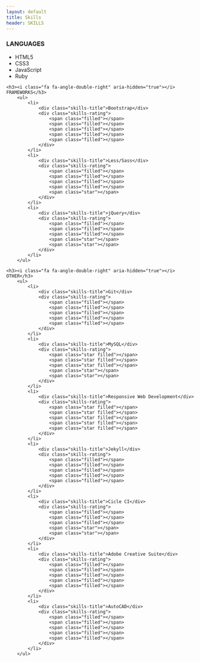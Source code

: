 ```yaml
---
layout: default
title: Skills
header: SKILLS
---
```


<div id="skills">
    <h3><i class="fa fa-angle-double-right" aria-hidden="true"></i> LANGUAGES</h3>
        <ul>
            <li>
                <div class="skills-title">HTML5</div>
                <div class="skills-rating">
                    <span class="filled"></span>
                    <span class="filled"></span>
                    <span class="filled"></span>
                    <span class="filled"></span>
                    <span class="filled"></span>
                </div>
            </li>
            <li>
                <div class="skills-title">CSS3</div>
                <div class="skills-rating">
                    <span class="filled"></span>
                    <span class="filled"></span>
                    <span class="filled"></span>
                    <span class="filled"></span>
                    <span class="filled"></span>
                </div>
            </li>
            <li>
                <div class="skills-title">JavaScript</div>
                <div class="skills-rating">
                    <span class="filled"></span>
                    <span class="filled"></span>
                    <span class="filled"></span>
                    <span class="star"></span>
                    <span class="star"></span>
                </div>
            </li>
            <li>
                <div class="skills-title">Ruby</div>
                <div class="skills-rating">
                    <span class="filled"></span>
                    <span class="filled"></span>
                    <span class="filled"></span>
                    <span class="star"></span>
                    <span class="star"></span>
                </div>
            </li>
        </ul>
            
    <h3><i class="fa fa-angle-double-right" aria-hidden="true"></i> FRAMEWORKS</h3>
        <ul>
            <li>
                <div class="skills-title">Bootstrap</div>
                <div class="skills-rating">
                    <span class="filled"></span>
                    <span class="filled"></span>
                    <span class="filled"></span>
                    <span class="filled"></span>
                    <span class="filled"></span>
                </div>
            </li>
            <li>
                <div class="skills-title">Less/Sass</div>
                <div class="skills-rating">
                    <span class="filled"></span>
                    <span class="filled"></span>
                    <span class="filled"></span>
                    <span class="filled"></span>
                    <span class="star"></span>
                </div>
            </li>
            <li>
                <div class="skills-title">jQuery</div>
                <div class="skills-rating">
                    <span class="filled"></span>
                    <span class="filled"></span>
                    <span class="filled"></span>
                    <span class="star"></span>
                    <span class="star"></span>
                </div>
            </li>
        </ul>

    <h3><i class="fa fa-angle-double-right" aria-hidden="true"></i> OTHER</h3>
        <ul>
            <li>
                <div class="skills-title">Git</div>
                <div class="skills-rating">
                    <span class="filled"></span>
                    <span class="filled"></span>
                    <span class="filled"></span>
                    <span class="filled"></span>
                    <span class="filled"></span>
                </div>
            </li>
            <li>
                <div class="skills-title">MySQL</div>
                <div class="skills-rating">
                    <span class="star filled"></span>
                    <span class="star filled"></span>
                    <span class="star filled"></span>
                    <span class="star"></span>
                    <span class="star"></span>
                </div>
            </li>
            <li>
                <div class="skills-title">Responsive Web Development</div>
                <div class="skills-rating">
                    <span class="star filled"></span>
                    <span class="star filled"></span>
                    <span class="star filled"></span>
                    <span class="star filled"></span>
                    <span class="star filled"></span>
                </div>
            </li>
            <li>
                <div class="skills-title">Jekyll</div>
                <div class="skills-rating">
                    <span class="filled"></span>
                    <span class="filled"></span>
                    <span class="filled"></span>
                    <span class="filled"></span>
                    <span class="filled"></span>
                </div>
            </li>
            <li>
                <div class="skills-title">Cicle CI</div>
                <div class="skills-rating">
                    <span class="filled"></span>
                    <span class="filled"></span>
                    <span class="filled"></span>
                    <span class="star"></span>
                    <span class="star"></span>
                </div>
            </li>
            <li>
                <div class="skills-title">Adobe Creative Suite</div>
                <div class="skills-rating">
                    <span class="filled"></span>
                    <span class="filled"></span>
                    <span class="filled"></span>
                    <span class="filled"></span>
                    <span class="filled"></span>
                </div>
            </li>
            <li>
                <div class="skills-title">AutoCAD</div>
                <div class="skills-rating">
                    <span class="filled"></span>
                    <span class="filled"></span>
                    <span class="filled"></span>
                    <span class="filled"></span>
                    <span class="filled"></span>
                </div>
            </li>
        </ul>
</div>	